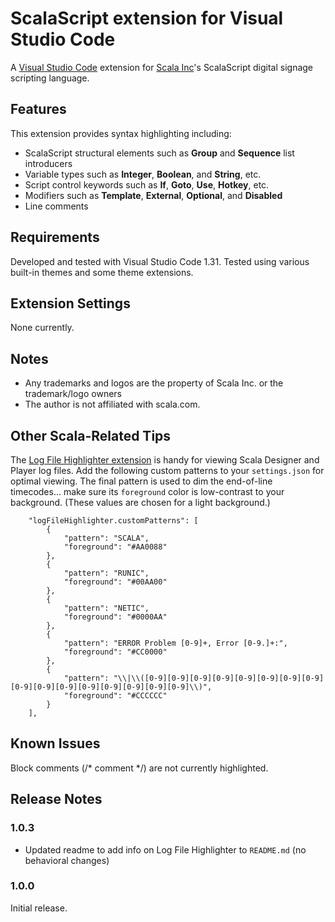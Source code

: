 # ScalaScript extension for Visual Studio Code

A [Visual Studio Code](https://code.visualstudio.com) extension for [Scala Inc](https://www.scala.com)'s ScalaScript digital signage scripting language. 

## Features

This extension provides syntax highlighting including:
- ScalaScript structural elements such as **Group** and **Sequence** list introducers
- Variable types such as **Integer**, **Boolean**, and **String**, etc.
- Script control keywords such as **If**, **Goto**, **Use**, **Hotkey**, etc.
- Modifiers such as **Template**, **External**, **Optional**, and **Disabled**
- Line comments

## Requirements

Developed and tested with Visual Studio Code 1.31. Tested using various built-in themes and some theme extensions.

## Extension Settings

None currently.

## Notes
- Any trademarks and logos are the property of Scala Inc. or the trademark/logo owners
- The author is not affiliated with scala.com.

## Other Scala-Related Tips

The [Log File Highlighter extension](https://marketplace.visualstudio.com/items?itemName=emilast.LogFileHighlighter) is handy for viewing Scala Designer and Player log files. Add the following custom patterns to your `settings.json` for optimal viewing. The final pattern is used to dim the end-of-line timecodes... make sure its `foreground` color is low-contrast to your background. (These values are chosen for a light background.)

```
    "logFileHighlighter.customPatterns": [
        {
            "pattern": "SCALA",
            "foreground": "#AA0088"
        },
        {
            "pattern": "RUNIC",
            "foreground": "#00AA00"
        },
        {
            "pattern": "NETIC",
            "foreground": "#0000AA"
        },
        {
            "pattern": "ERROR Problem [0-9]+, Error [0-9.]+:",
            "foreground": "#CC0000"
        },
        {
            "pattern": "\\|\\([0-9][0-9][0-9][0-9][0-9][0-9][0-9][0-9][0-9][0-9][0-9][0-9][0-9][0-9][0-9][0-9]\\)",
            "foreground": "#CCCCCC"
        }
    ],
```

## Known Issues

Block comments (/* comment */) are not currently highlighted.

## Release Notes

### 1.0.3
- Updated readme to add info on Log File Highlighter to `README.md` (no behavioral changes)

### 1.0.0

Initial release.

